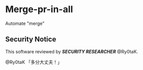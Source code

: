 # Merge-pr-in-all

Automate "merge"


## Security Notice

This software reviewed by ***SECURITY RESEARCHER*** @Ry0taK.

@Ry0taK 「多分大丈夫！」
